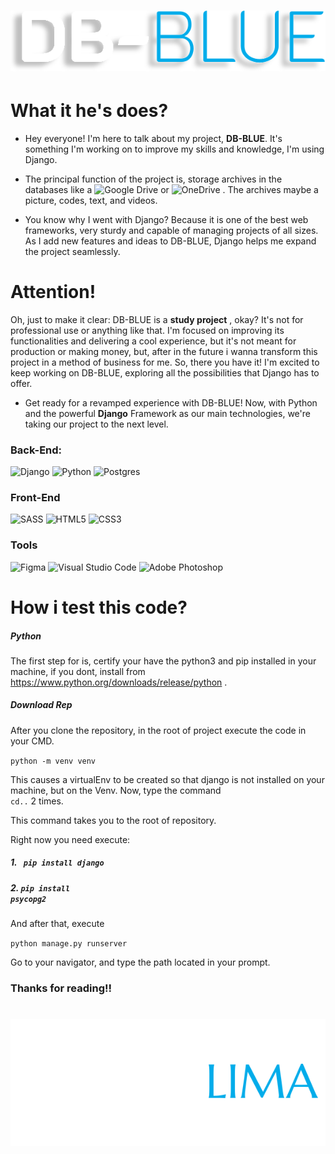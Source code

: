
# ![DB-BLUE Logo](https://raw.githubusercontent.com/iiiiiuri/DB-BLUE/a1c0c051c891ecd5f9a3f3c36a060bed6a85d912/static/img/DB-BLUE.svg) 
# What it he's does?
* Hey everyone! I'm here to talk about my project, **DB-BLUE**. It's something I'm working on to improve my skills and knowledge, I'm using Django.

* The principal function of the project is, storage archives in the databases like a ![Google Drive](https://img.shields.io/badge/Google%20Drive-4285F4?style=for-the-badge&logo=googledrive&logoColor=white) or  ![OneDrive](https://img.shields.io/badge/OneDrive-0078D4.svg?style=for-the-badge&logo=microsoftonedrive&logoColor=white) . The archives maybe a picture, codes, text, and videos.

* You know why I went with Django? Because it is one of the best web frameworks, very sturdy and capable of managing projects of all sizes. As I add new features and ideas to DB-BLUE, Django helps me expand the project seamlessly.

# Attention!
Oh, just to make it clear: DB-BLUE is a **study project** , okay? It's not for professional use or anything like that. I'm focused on improving its functionalities and delivering a cool experience, but it's not meant for production or making money, but, after in the future i wanna transform this project in a method of business for me.
So, there you have it! I'm excited to keep working on DB-BLUE, exploring all the possibilities that Django has to offer.



* Get ready for a revamped experience with DB-BLUE! Now, with Python and the powerful **Django** Framework as our main technologies, we're taking our project to the next level.



### Back-End:
![Django](https://img.shields.io/badge/django-%23092E20.svg?style=for-the-badge&logo=django&logoColor=white) ![Python](https://img.shields.io/badge/python-3670A0?style=for-the-badge&logo=python&logoColor=ffdd54) ![Postgres](https://img.shields.io/badge/postgres-%23316192.svg?style=for-the-badge&logo=postgresql&logoColor=white) 
### Front-End

![SASS](https://img.shields.io/badge/SASS-hotpink.svg?style=for-the-badge&logo=SASS&logoColor=white) ![HTML5](https://img.shields.io/badge/html5-%23E34F26.svg?style=for-the-badge&logo=html5&logoColor=white) ![CSS3](https://img.shields.io/badge/css3-%231572B6.svg?style=for-the-badge&logo=css3&logoColor=white)
### Tools

![Figma](https://img.shields.io/badge/figma-%23F24E1E.svg?style=for-the-badge&logo=figma&logoColor=white) ![Visual Studio Code](https://img.shields.io/badge/Visual%20Studio%20Code-0078d7.svg?style=for-the-badge&logo=visual-studio-code&logoColor=white) ![Adobe Photoshop](https://img.shields.io/badge/adobe%20photoshop-%2331A8FF.svg?style=for-the-badge&logo=adobe%20photoshop&logoColor=white)

# How i test this code?

##### Python
The first step for is, certify your have the python3 and pip installed in your machine, if you dont,
install from https://www.python.org/downloads/release/python .




##### Download Rep
After you clone the repository, in the root of project execute the code  in your CMD.

<code>python -m venv venv</code>

This causes a virtualEnv to be created so that django is not installed on your machine, but on the Venv.
Now, type the command <code> cd..</code> 2 times.

This command takes you to the root of repository.

Right now you need execute:
##### 1. <code> pip install django</code>
##### 2. <code>pip install psycopg2</code>

And after that, execute

<code>python manage.py runserver</code>

Go to your navigator, and type the path located in your prompt.








### Thanks for reading!!
#
![LogoIuri](https://raw.githubusercontent.com/iiiiiuri/DB-BLUE/a1c0c051c891ecd5f9a3f3c36a060bed6a85d912/static/img/logoIuri.svg)



